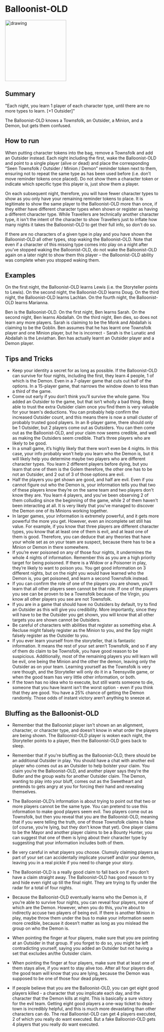 # Balloonist-OLD

<img src="https://wiki.bloodontheclocktower.com/images/c/cb/Icon_balloonist.png" alt="drawing" width="200"/>

## Summary
"Each night, you learn 1 player of each character type, until there are no more types to learn. [+1 Outsider]"

The Balloonist-OLD knows a Townsfolk, an Outsider, a Minion, and a Demon, but gets them confused.

## How to run
When putting character tokens into the bag, remove a Townsfolk and add an Outsider instead. Each night including the first, wake the Balloonist-OLD and point to a single player (alive or dead) and place the corresponding “Seen Townsfolk / Outsider / Minion / Demon” reminder token next to them, ensuring not to repeat the same type as has been used before (i.e. don’t move reminder tokens once placed). Do not show them a character token or indicate which specific type this player is, just show them a player.

On each subsequent night, therefore, you will have fewer character types to show as you only have your remaining reminder tokens to place. It is legitimate to show the same player to the Balloonist-OLD more than once, if they either have different character types when shown or register as having a different character type. While Travellers are technically another character type, it isn't the intent of the character to show Travellers just to inflate how many nights it takes the Balloonist-OLD to get their full info, so don't do so.

If there are no characters of a given type in play and you have shown the Balloonist-OLD all other types, stop waking the Balloonist-OLD. Note that even if a character of this missing type comes into play on a night after you’ve stopped waking the Balloonist-OLD, do not wake the Balloonist-OLD again on a later night to show them this player – the Balloonist-OLD ability was complete when you stopped waking them.

## Examples

On the first night, the Balloonist-OLD learns Lewis (i.e. the Storyteller points to Lewis). On the second night, the Balloonist-OLD learns Doug. On the third night, the Balloonist-OLD learns Lachlan. On the fourth night, the Balloonist-OLD learns Marianna.

Ben is the Balloonist-OLD. On the first night, Ben learns Sarah. On the second night, Ben learns Abdallah. On the third night, Ben dies, so does not learn any more players. Sarah is claiming to be the Monk and Abdallah is claiming to be the Goblin. Ben assumes that he has learnt one Townsfolk player and one Minion player, but he is incorrect - Sarah is the Lunatic and Abdallah is the Leviathan. Ben has actually learnt an Outsider player and a Demon player.

## Tips and Tricks

- Keep your identity a secret for as long as possible. If the Balloonist-OLD can survive for four nights, including the first, they learn 4 people, 1 of which is the Demon. Even in a 7-player game that cuts out half of the options. In a 15-player game, that narrows the window down to less than a third of the game.
- Come out early if you don’t think you’ll survive the whole game. You added an Outsider to the game, but that isn’t wholly a bad thing. Being able to trust the extra Outsider claim once you find them is very valuable for your team's deductions. You can probably help confirm the increased Outsider count, and this means there is now a small cluster of probably trusted good players. In an 8-player game, there should only be 1 Outsider, but 2 players come out as Outsiders. You can then come out as the Balloonist-OLD, and your claim now seems credible, and well as making the Outsiders seem credible. That’s three players who are likely to be good.
- In a small game, it’s highly likely that there won’t even be 4 nights. In this case, your info probably won’t help you learn who the Demon is, but it will likely help you determine maybe two players who are different character types. You learn 2 different players before dying, but you learn that one of them is the Golem therefore, the other one has to be not an Outsider, and 2 out of 3 of those options are evil.
- Half the players you get shown are good, and half are evil. Even if you cannot figure out who the Demon is, your information tells you that two of these players know they’re on the same team and two players don’t know they are. You learn 4 players, and you've been observing 2 of them colluding since the beginning of the game, while 2 of them haven't been interacting at all. It is very likely that you've managed to discover the Demon one of its Minions working together.
- In larger games, your information is extremely powerful, and it gets more powerful the more you get. However, even an incomplete set still has value. For example, if you know that three players are different character types, you know that at least one of them is evil, and at least one of them is good. Therefore, you can deduce that any theories that have your whole set as on your team are suspect, because there has to be a Minion or Demon in there somewhere.
- If you’re ever poisoned on any of those four nights, it undermines the whole 4 nights of information. Remember this as you are a high priority target for being poisoned. If there is a Widow or a Poisoner in play, they’re likely to want to poison you. You get good information on 3 different nights, but on the night you would have learned who the Demon is, you get poisoned, and learn a second Townsfolk instead.
- If you can confirm the role of one of the players you are shown, you’ll learn that all other players seen cannot be that role. If one of the players you see can be proven to be a Townsfolk because of the Virgin, you know all other players you see are not Townsfolk.
- If you are in a game that should have no Outsiders by default, try to find an Outsider as this will give you credibility. More importantly, since they will have to be the Outsider you get shown, you will know that all other targets you are shown cannot be Outsiders.
- Be careful of characters with abilities that register as something else. A Recluse might falsely register as the Minion to you, and the Spy might falsely register as the Outsider to you.
- If you ever learn yourself from the storyteller, that is fantastic information. It means the rest of your set aren’t Townsfolk, and so if any of them do claim to be Townsfolk, you have good reason to be suspicious. Additionally, most of the remaining players you will learn will be evil, one being the Minion and the other the demon, leaving only the Outsider as on your team. Learning yourself as the Townsfolk is very rare though, and the Storyteller will only do it in a Teensyville game, or when the good team has very little other information, or both.
- If the town has no idea who to execute, but still wants someone to die, someone that you have learnt isn’t the worst option - even if you think that they are good. You have a 25% chance of getting the Demon randomly. Those odds of instant victory aren’t anything to sneeze at.

## Bluffing as the Balloonist-OLD

- Remember that the Balloonist player isn't shown an an alignment, character, or character type, and doesn't know in what order the players are being shown. The Balloonist-OLD player is woken each night, the Storyteller points to a player, then the Balloonist-OLD goes back to sleep.

- Remember that if you're bluffing as the Balloonist-OLD, there should be an additional Outsider in play. You should have a chat with another evil player who comes out as an Outsider to help bolster your claim. You claim you’re the Balloonist-OLD, and another player says they’re the Butler and the group waits for another Outsider claim. The Demon, wanting to play into your bluff, comes out as the Sweetheart and pretends to gets angry at you for forcing their hand and revealing themselves.

- The Balloonist-OLD’s information is about trying to point out that two or more players cannot be the same type. You can pretend to use this information to make good players seem evil. Two players come out as Townsfolk, but then you reveal that you are the Balloonist-OLD, meaning that if you were telling the truth, one of those Townsfolk claims is false (of course, you’re lying, but they don’t know that yet). One player claims to be the Mayor and another player claims to be a Bounty Hunter, you can suggest that one of them is lying about their character type by suggesting that your information includes both of them.

- Be very careful in what players you choose. Clumsily claiming players as part of your set can accidentally implicate yourself and/or your demon, leaving you in a real pickle if you need to change your story.

- The Balloonist-OLD is a really good claim to fall back on if you don’t have a claim straight away. The Balloonist-OLD has good reason to try and hide even right up till the final night. They are trying to fly under the radar for a total of four nights.

- Because the Balloonist-OLD eventually learns who the Demon is, if you’re able to survive four nights, you can reveal four players, none of which are the Demon. However, when you do this, you’re about to indirectly accuse two players of being evil. If there is another Minion in play, maybe throw them under the bus to make your information seem more credible, because it doesn’t matter as long as you mislead the group on who the Demon is.

- When pointing the finger at four players, make sure that you are pointing at an Outsider in that group. If you forget to do so, you might be left contradicting yourself, saying you added an Outsider but not having a set that excludes an/the Outsider claim.

- When pointing the finger at four players, make sure that at least one of them stays alive, if you want to stay alive too. After all four players die, the good team will know that you are lying, because the Demon was supposed to be one of those four dead players.

- If people believe that you are the Balloonist-OLD, you can get eight good players killed - a character that you implicate each day, and the character that the Demon kills at night. This is basically a sure victory for the evil team. Getting eight good players a one-way ticket to dead-town is incredibly helpful, and this is much more devastating than other characters can do. The real Balloonist-OLD can get 4 players executed, 2 of which you really do want executed. But a fake Balloonist-OLD gets 4 players that you really do want executed.
